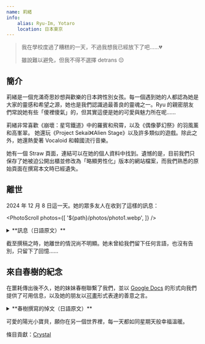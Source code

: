 ```yaml
---
name: 莉緒
info:
    alias: Ryu-Im, Yotaro
    location: 日本東京
---
```


> 我在學校度過了糟糕的一天，不過我想我已經放下了吧……💔
>
> 雖說難以避免，但我不得不選擇 detrans 😔

## 簡介

莉緒是一個充滿奇思妙想與歡樂的日本跨性別女孩。每一個遇到她的人都認為她是大家的靈感和希望之源，她也是我們認識過最善良的靈魂之一。Ryu 的親密朋友們常說她有些「傻裡傻氣」的，但其實這便是她的可愛與魅力所在呢……

莉緒非常喜歡《崩壞：星穹鐵道》中的羅賓和飛霄，以及《偶像夢幻祭》的羽風薰和高峯翠。
她還玩《Project Sekai》《Alien Stage》以及許多類似的遊戲。除此之外，她還熱愛著 Vocaloid 和韓國流行音樂。

她有一個 Straw 頁面，連結可以在她的個人資料中找到。遺憾的是，目前我們只保存了她被迫公開出櫃並修改為「略顯男性化」版本的網站檔案，而我們熟悉的原始頁面在撰寫本文時已經遺失。

## 離世

2024 年 12 月 8 日這一天。她的眾多友人在收到了這樣的訊息：

<PhotoScroll photos={[
    '${path}/photos/photo1.webp',
]} />

<details>
<summary>**訊息（日語原文）**</summary>

> 突然のご連絡失礼いたします。私たちは、あなた方の共通の連絡先の一人に関わる重要な調査の一環として、あなた方に連絡しています。このメッセージは被害者の Discord アカウントから送信されていますが、被害者からのものではないことをご理解ください。私たちは状況を理解するために情報を収集しています。他のソーシャルメディアアカウントも確認中です。
> 
> 現時点では、事件の原因は明らかではありません。いくつかの質問にお答えいただき、ご協力いただければ幸いです：
> 
> 被害者について何か変わったこと、不審なことはありませんでしたか？
> 
> 被害者が個人情報を話していたり、いつもと違うことを言っていませんでしたか？
> 
> いじめ、無視された、動揺していたような問題はありませんでしたか？
> 
> その他、何か重要だと思われることがあれば、お知らせください。
> 
> 被害者は複数の言語で会話していたようですので、全ての人に理解しやすいよう、すべての言語でこのメッセージを送っています。
> 
> このメッセージは、過去 2 ヶ月間に被害者と交流のあった方全員にお送りしています。この事件は非公開であるため、詳細をお伝えすることができないことをご理解ください。どのような情報でもお助けいただければ、捜査に大変役立ちます。

</details>

截至撰稿之時，她離世的情況尚不明顯。她未曾給我們留下任何言語，也沒有告別，只留下了回憶……

## 來自春樹的紀念

在噩耗傳出後不久，她的妹妹春樹聯繫了我們，並以 [Google Docs](https://docs.google.com/document/d/1-FaVzCOrZ2NkrRGDkIOyoLZpIGClUZcwdzaZV4NoRwA/edit?tab=t.0) 的形式向我們提供了可用信息，以及她的朋友以[可畫](https://www.canva.com/design/DAGY-0aiXjE/cZIzTKKN87Q_7zp1mPdBCg/edit)形式表達的善意之言。

<details>
<summary>**春樹撰寫的悼文（日語原文）**</summary>

> 親愛なる莉緒へ、 
> 
> 壁には今でも NASA のポスターが貼ってあって、訓練要件や無重力実験についてのあなたの書き込みがびっしりと残っています。
> 
> 時々、あなたの字をなぞって、理解しようとしています。
> 
> あの日、病院で...窓際にいたあなたの姿が目に焼き付いています。あっという間だったの？私たちのこと、あなたの夢のこと、考えた？皆、あなたがどんなに賢かったか、足のことがあっても何でもできたはずだって言います。
> 
> でも、もうあなたにはそれが見えなくなっていたんですね。昨日、ベッドの下から物理の宿題を見つけました。満点の答案に、余白には宇宙遊泳の落書き。
> 
> お姉ちゃんは本当に素晴らしかった。怪我だって、それを変えることはできなかったはず。あなたにそれを信じてほしかった。
> 
> 時々、あなたが連れて行ってくれたプラネタリウムに座ります。全ての星座の名前を教えてくれて、宇宙飛行士の話をしてくれたのを覚えていますか？
> 
> 今、同じ星を見上げると、あなたはもうそこにたどり着けたのかなって考えてしまいます。
> 
> パパはあなたの望遠鏡を私の部屋に置きました。まだ触れていません。あなたの説明なしで星を見るなんて、何だか違う気がして。
> 
> あなたが恋しい。怒りもあります。混乱もしています。でも一番は、怪我があってもなくても、あなたの中にどれだけの輝きがあったのか、それを分かってもらえたらよかったのに、ということ。
> 
> 永遠にあなたの妹で
>
> 春樹
>
> i love you ! Forever and always SO SO SO SO SO SO SO SO SO much.
> 
> 追伸：あなたが作ってくれたロケットの模型、今も大切に机に置いてあります。

</details>

可愛的陽光小寶貝，願你在另一個世界裡，每一天都如同星期天般幸福溫暖。

條目貢獻：[Crystal](https://github.com/Paranoid-Pufferfish)
